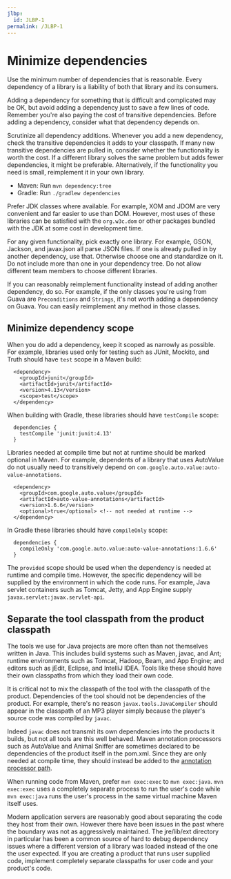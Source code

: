 ```yaml
---
jlbp:
  id: JLBP-1
permalink: /JLBP-1
---
```

# Minimize dependencies

Use the minimum number of dependencies that is reasonable.
Every dependency of a library is a liability of both
that library and its consumers.

Adding a dependency for something that is difficult and complicated may be OK,
but avoid adding a dependency just to save a few lines of code.
Remember you're also paying the cost of transitive dependencies.
Before adding a dependency, consider what that dependency depends on.

Scrutinize all dependency additions. Whenever you add a new
dependency, check the transitive dependencies it adds to your classpath.
If many new transitive dependencies are pulled in, consider whether the
functionality is worth the cost. If a different library
solves the same problem but adds fewer dependencies, it might be preferable.
Alternatively, if the functionality you need is small, reimplement
it in your own library.

  - Maven: Run `mvn dependency:tree`
  - Gradle: Run `./gradlew dependencies`

Prefer JDK classes where available. For example, XOM and JDOM
are very convenient and far easier to use than DOM. However, most
uses of these libraries can be satisfied with the `org.w3c.dom`
or other packages bundled with the JDK at some cost in development
time.

For any given functionality, pick exactly one library. For example,
GSON, Jackson, and javax.json all parse JSON files. If one is already
pulled in by another dependency, use that. Otherwise choose one
and standardize on it. Do not include more than one in your dependency tree.
Do not allow different team members to choose different libraries.

If you can reasonably reimplement functionality instead of adding
another dependency, do so. For example, if the only classes you're
using from Guava are `Preconditions` and `Strings`, it's not
worth adding a dependency on Guava. You can easily reimplement
any method in those classes.  

## Minimize dependency scope

When you do add a dependency, keep it scoped as narrowly as possible.
For example, libraries used only for testing such as JUnit, Mockito,
and Truth should have `test` scope in a Maven build:

```
  <dependency>
    <groupId>junit</groupId>
    <artifactId>junit</artifactId>
    <version>4.13</version>
    <scope>test</scope>
  </dependency>
```

When building with Gradle, these libraries should have `testCompile` scope:

```
  dependencies {
    testCompile 'junit:junit:4.13'
  }
```

Libraries needed at compile time but not at runtime should be marked optional
in Maven. For example, dependents of a library that uses AutoValue
do not usually need to transitively depend on
`com.google.auto.value:auto-value-annotations`.

```
  <dependency>
    <groupId>com.google.auto.value</groupId>
    <artifactId>auto-value-annotations</artifactId>
    <version>1.6.6</version>
    <optional>true</optional> <!-- not needed at runtime -->
  </dependency>
```

In Gradle these libraries should have `compileOnly` scope:

```
  dependencies {
    compileOnly 'com.google.auto.value:auto-value-annotations:1.6.6'
  }
```

The `provided` scope should be used when the dependency is needed at runtime
and compile time. However, the specific dependency will be supplied by the environment
in which the code runs. For example, Java servlet containers such as Tomcat,
Jetty, and App Engine supply `javax.servlet:javax.servlet-api`.

## Separate the tool classpath from the product classpath

The tools we use for Java projects are more often than not themselves
written in Java. This includes build systems such as Maven, javac, and Ant;
runtime environments such as Tomcat, Hadoop, Beam, and App Engine; and editors
such as jEdit, Eclipse, and IntelliJ IDEA. Tools like these should
have their own classpaths from which they load their own code.

It is critical not to mix the classpath of the tool with the classpath of the
product. Dependencies of the tool should not be dependencies of the product.
For example, there's no reason `javax.tools.JavaCompiler` should appear in the
classpath of an MP3 player simply because the player's source code
was compiled by `javac`.

Indeed `javac` does not transmit its own dependencies into the products
it builds, but not all tools are this well behaved. Maven annotation processors
such as AutoValue and Animal Sniffer are sometimes declared to be dependencies
of the product itself in the pom.xml. Since they are only needed at
compile time, they should instead be added to the [annotation processor
path](https://maven.apache.org/plugins/maven-compiler-plugin/compile-mojo.html#annotationProcessorPaths).

When running code from Maven, prefer `mvn exec:exec` to `mvn exec:java`.
`mvn exec:exec` uses a completely separate process to run the user's
code while `mvn exec:java` runs the user's process in the same virtual machine
Maven itself uses.

Modern application servers are reasonably good about separating the code they host
from their own. However there have been issues in the past where the boundary
was not as aggressively maintained. The jre/lib/ext directory in particular
has been a common source of hard to debug dependency issues where a different
version of a library was loaded instead of the one the user expected. If you are
creating a product that runs user supplied code, implement
completely separate classpaths for user code and your product's code.
